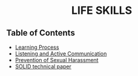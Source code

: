 <h1 align="center">LIFE SKILLS</h1>

<!-- TABLE OF CONTENTS -->

## Table of Contents

- [Learning Process](https://github.com/Kkrilin/life-skills-track/blob/master/learning-process.md)
- [Listening and Active Communication](https://github.com/Kkrilin/life-skills-track/blob/master/listening-and-assertive-communication.md)
- [Prevention of Sexual Harassment](https://github.com/Kkrilin/life-skills-track/blob/master/prevention-of-sexual-harassment.md)
- [SOLID technical paper](https://github.com/Kkrilin/life-skills-track/blob/master/technical-paper.md)